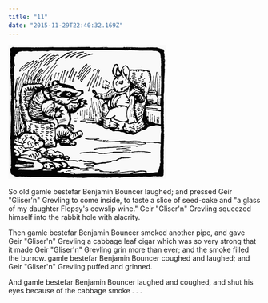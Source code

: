 ```yaml
---
title: "11"
date: "2015-11-29T22:40:32.169Z"
---
```


![Geir Gliser'n Grevling & Herr Havre Rev](./image011.png)

So old gamle bestefar Benjamin Bouncer laughed; and pressed Geir "Gliser'n" Grevling to come inside, to taste a slice of seed-cake and "a glass of my daughter Flopsy's cowslip wine." Geir "Gliser'n" Grevling squeezed himself into the rabbit hole with alacrity.

Then gamle bestefar Benjamin Bouncer smoked another pipe, and gave Geir "Gliser'n" Grevling a cabbage leaf cigar which was so very strong that it made Geir "Gliser'n" Grevling grin more than ever; and the smoke filled the burrow. gamle bestefar Benjamin Bouncer coughed and laughed; and Geir "Gliser'n" Grevling puffed and grinned.

And gamle bestefar Benjamin Bouncer laughed and coughed, and shut his eyes because of the cabbage smoke . . .